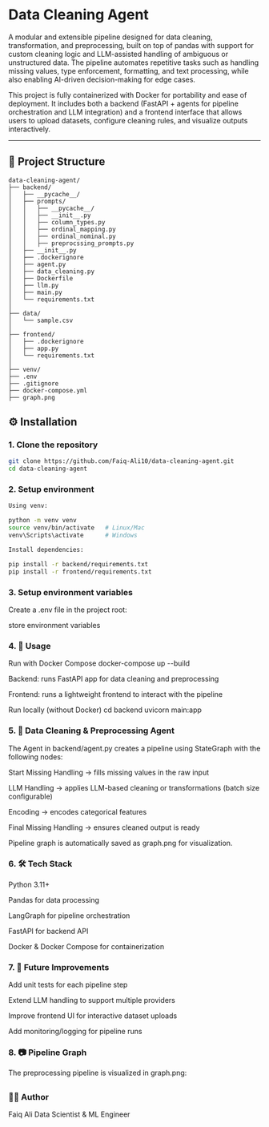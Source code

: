 # Data Cleaning Agent

A modular and extensible pipeline designed for data cleaning, transformation, and preprocessing, built on top of pandas with support for custom cleaning logic and LLM-assisted handling of ambiguous or unstructured data.
The pipeline automates repetitive tasks such as handling missing values, type enforcement, formatting, and text processing, while also enabling AI-driven decision-making for edge cases.

This project is fully containerized with Docker for portability and ease of deployment. It includes both a backend (FastAPI + agents for pipeline orchestration and LLM integration) and a frontend interface that allows users to upload datasets, configure cleaning rules, and visualize outputs interactively.

---

## 📂 Project Structure

```
data-cleaning-agent/
├── backend/
│   ├── __pycache__/
│   ├── prompts/
│   │   ├── __pycache__/
│   │   ├── __init__.py
│   │   ├── column_types.py
│   │   ├── ordinal_mapping.py
│   │   ├── ordinal_nominal.py
│   │   ├── preprocssing_prompts.py
│   ├── __init__.py
│   ├── .dockerignore
│   ├── agent.py
│   ├── data_cleaning.py
│   ├── Dockerfile
│   ├── llm.py
│   ├── main.py
│   └── requirements.txt
│
├── data/
│   └── sample.csv
│
├── frontend/
│   ├── .dockerignore
│   ├── app.py
│   └── requirements.txt
│
├── venv/
├── .env
├── .gitignore
├── docker-compose.yml
├── graph.png

```

## ⚙️ Installation

### 1. Clone the repository
```bash
git clone https://github.com/Faiq-Ali10/data-cleaning-agent.git
cd data-cleaning-agent
```

### 2. Setup environment
```bash
Using venv:

python -m venv venv
source venv/bin/activate   # Linux/Mac
venv\Scripts\activate      # Windows

Install dependencies:

pip install -r backend/requirements.txt
pip install -r frontend/requirements.txt
```

### 3. Setup environment variables

Create a .env file in the project root:

store environment variables

### 4. 🚀 Usage
Run with Docker Compose
docker-compose up --build


Backend: runs FastAPI app for data cleaning and preprocessing

Frontend: runs a lightweight frontend to interact with the pipeline

Run locally (without Docker)
cd backend
uvicorn main:app

### 5. 🔄 Data Cleaning & Preprocessing Agent

The Agent in backend/agent.py creates a pipeline using StateGraph with the following nodes:

Start Missing Handling → fills missing values in the raw input

LLM Handling → applies LLM-based cleaning or transformations (batch size configurable)

Encoding → encodes categorical features

Final Missing Handling → ensures cleaned output is ready

Pipeline graph is automatically saved as graph.png for visualization.

### 6. 🛠 Tech Stack

Python 3.11+

Pandas for data processing

LangGraph for pipeline orchestration

FastAPI for backend API

Docker & Docker Compose for containerization

### 7. 📌 Future Improvements

Add unit tests for each pipeline step

Extend LLM handling to support multiple providers

Improve frontend UI for interactive dataset uploads

Add monitoring/logging for pipeline runs

### 8. 📷 Pipeline Graph

The preprocessing pipeline is visualized in graph.png:

##
### 👨‍💻 Author

Faiq Ali
Data Scientist & ML Engineer
